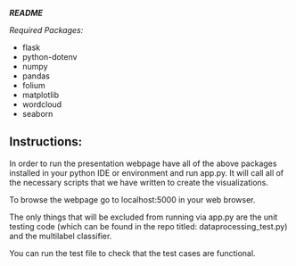 ***README***

*Required Packages:*

- flask
- python-dotenv
- numpy
- pandas
- folium
- matplotlib
- wordcloud
- seaborn

## Instructions:

In order to run the presentation webpage have all of the above packages installed in your python IDE or environment and run app.py. It will call all of the necessary scripts that we have written to create the visualizations.

To browse the webpage go to localhost:5000 in your web browser.

The only things that will be excluded from running via app.py are the unit testing code (which can be found in the repo titled: dataprocessing_test.py) and the multilabel classifier.

You can run the test file to check that the test cases are functional.
